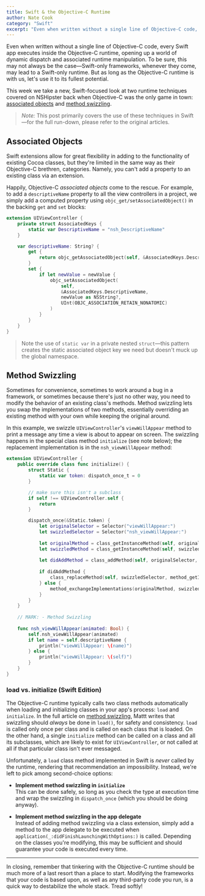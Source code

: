 ```yaml
---
title: Swift & the Objective-C Runtime
author: Nate Cook
category: "Swift"
excerpt: "Even when written without a single line of Objective-C code, every Swift app executes inside the Objective-C runtime, opening up a world of dynamic dispatch and associated runtime manipulation. To be sure, this may not always be the case—Swift-only frameworks, whenever they come, may lead to a Swift-only runtime. But as long as the Objective-C runtime is with us, let's use it to its fullest potential. <br><br>This week we take a new, Swift-focused look at two runtime techniques covered on NSHipster back when Objective-C was the only game in town: associated objects and method swizzling."
---
```


Even when written without a single line of Objective-C code, every Swift app executes inside the Objective-C runtime, opening up a world of dynamic dispatch and associated runtime manipulation. To be sure, this may not always be the case—Swift-only frameworks, whenever they come, may lead to a Swift-only runtime. But as long as the Objective-C runtime is with us, let's use it to its fullest potential.

This week we take a new, Swift-focused look at two runtime techniques covered on NSHipster back when Objective-C was the only game in town: [associated objects](/associated-objects/) and [method swizzling](/method-swizzling/).

> *Note:* This post primarily covers the use of these techniques in Swift—for the full run-down, please refer to the original articles.


## Associated Objects

Swift extensions allow for great flexibility in adding to the functionality of existing Cocoa classes, but they're limited in the same way as their Objective-C brethren, categories. Namely, you can't add a property to an existing class via an extension.

Happily, Objective-C *associated objects* come to the rescue. For example, to add a `descriptiveName` property to all the view controllers in a project, we simply add a computed property using `objc_get/setAssociatedObject()` in the backing `get` and `set` blocks:

````swift
extension UIViewController {
    private struct AssociatedKeys {
        static var DescriptiveName = "nsh_DescriptiveName"
    }

    var descriptiveName: String? {
        get {
            return objc_getAssociatedObject(self, &AssociatedKeys.DescriptiveName) as? String
        }
        set {
            if let newValue = newValue {
                objc_setAssociatedObject(
                    self,
                    &AssociatedKeys.DescriptiveName,
                    newValue as NSString?,
                    UInt(OBJC_ASSOCIATION_RETAIN_NONATOMIC)
                )
            }
        }
    }
}
````

> Note the use of `static var` in a private nested `struct`—this pattern creates the static associated object key we need but doesn't muck up the global namespace.


## Method Swizzling

Sometimes for convenience, sometimes to work around a bug in a framework, or sometimes because there's just no other way, you need to modify the behavior of an existing class's methods. Method swizzling lets you swap the implementations of two methods, essentially overriding an existing method with your own while keeping the original around.

In this example, we swizzle `UIViewController`'s `viewWillAppear` method to print a message any time a view is about to appear on screen. The swizzling happens in the special class method `initialize` (see note below); the replacement implementation is in the `nsh_viewWillAppear` method:

````swift
extension UIViewController {
    public override class func initialize() {
        struct Static {
            static var token: dispatch_once_t = 0
        }

        // make sure this isn't a subclass        
        if self !== UIViewController.self {
            return
        }

        dispatch_once(&Static.token) {
            let originalSelector = Selector("viewWillAppear:")
            let swizzledSelector = Selector("nsh_viewWillAppear:")
            
            let originalMethod = class_getInstanceMethod(self, originalSelector)
            let swizzledMethod = class_getInstanceMethod(self, swizzledSelector)
            
            let didAddMethod = class_addMethod(self, originalSelector, method_getImplementation(swizzledMethod), method_getTypeEncoding(swizzledMethod))
            
            if didAddMethod {
                class_replaceMethod(self, swizzledSelector, method_getImplementation(originalMethod), method_getTypeEncoding(originalMethod))
            } else {
                method_exchangeImplementations(originalMethod, swizzledMethod);
            }
        }
    }
    
    // MARK: - Method Swizzling
    
    func nsh_viewWillAppear(animated: Bool) {
        self.nsh_viewWillAppear(animated)
        if let name = self.descriptiveName {
            println("viewWillAppear: \(name)")
        } else {
            println("viewWillAppear: \(self)")
        }
    }
}
````


### load vs. initialize (Swift Edition)

The Objective-C runtime typically calls two class methods automatically when loading and initializing classes in your app's process: `load` and `initialize`. In the full article on [method swizzling](/method-swizzling/), Mattt writes that swizzling should *always* be done in `load()`, for safety and consistency. `load` is called only once per class and is called on each class that is loaded. On the other hand, a single `initialize` method can be called on a class and all its subclasses, which are likely to exist for `UIViewController`, or not called at all if that particular class isn't ever messaged.

Unfortunately, a `load` class method implemented in Swift is *never* called by the runtime, rendering that recommendation an impossibility. Instead, we're left to pick among second-choice options:

- **Implement method swizzling in `initialize`**   
This can be done safely, so long as you check the type at execution time and wrap the swizzling in `dispatch_once` (which you should be doing anyway).

- **Implement method swizzling in the app delegate**  
Instead of adding method swizzling via a class extension, simply add a method to the app delegate to be executed when `application(_:didFinishLaunchingWithOptions:)` is called. Depending on the classes you're modifying, this may be sufficient and should guarantee your code is executed every time.


* * *


In closing, remember that tinkering with the Objective-C runtime should be much more of a last resort than a place to start. Modifying the frameworks that your code is based upon, as well as any third-party code you run, is a quick way to destabilize the whole stack. Tread softly!




